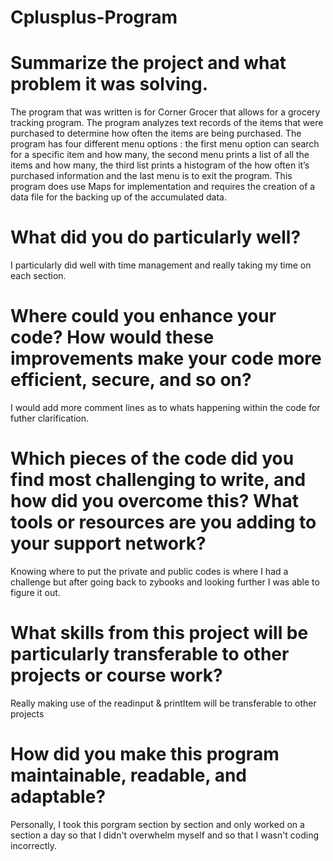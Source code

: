 # Cplusplus-Program

# Summarize the project and what problem it was solving.

The program that was written is for Corner Grocer that allows for a grocery tracking program. The program analyzes text records of the items that were purchased to determine how often the items are being purchased. The program has four different menu options : the first menu option can search for a specific item and how many, the second menu prints a list of all the items and how many, the third list prints a histogram of the how often it’s purchased information and the last menu is to exit the program. This program does use Maps for implementation and requires the creation of a data file for the backing up of the accumulated data. 

# What did you do particularly well?
I particularly did well with time management and really taking my time on each section. 

# Where could you enhance your code? How would these improvements make your code more efficient, secure, and so on?
I would add more comment lines as to whats happening within the code for futher clarification. 

# Which pieces of the code did you find most challenging to write, and how did you overcome this? What tools or resources are you adding to your support network?
Knowing where to put the private and public codes is where I had a challenge but after going back to zybooks and looking further I was able to figure it out.

# What skills from this project will be particularly transferable to other projects or course work?
Really making use of the readinput & printItem will be transferable to other projects


# How did you make this program maintainable, readable, and adaptable?
Personally, I took this porgram section by section and only worked on a section a day so that I didn't overwhelm myself and so that I wasn't coding incorrectly. 
